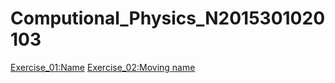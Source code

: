 # Computional_Physics_N2015301020103
[Exercise_01:Name](./temp.py)
[Exercise_02:Moving name](./temp2.py)
